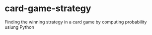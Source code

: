 # card-game-strategy
Finding the winning strategy in a card game by computing probability usiung Python

